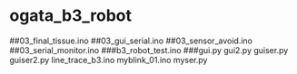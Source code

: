 # ogata_b3_robot

##03_final_tissue.ino
##03_gui_serial.ino
##03_sensor_avoid.ino
##03_serial_monitor.ino
###b3_robot_test.ino
###gui.py
gui2.py
guiser.py
guiser2.py
line_trace_b3.ino
myblink_01.ino
myser.py
